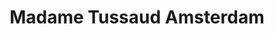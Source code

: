 ---
ref: sol-251-0013
title: "Madame Tussaud Amsterdam"
author_name: ["unknown author"]
publisher: ["unknown publisher"]
year: "unknown date"
origin: ["Netherlands"]
formats: ["booklet"]
disciplines: ["graphic-design"]
tags:
layout: artifact
status: ["scan"]
published: false
int_published: false
image_count:
date_added: 2023-06-16
batch:
---